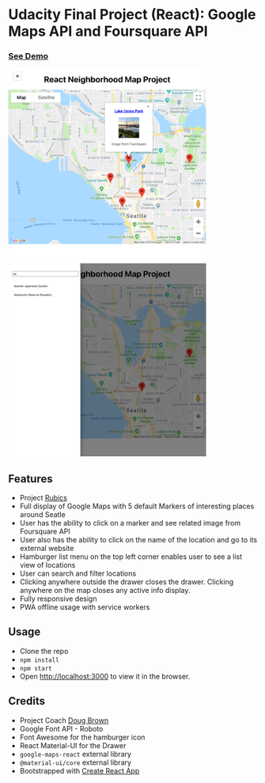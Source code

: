 # Udacity Final Project (React): Google Maps API and Foursquare API

### [See Demo](https://react-google-maps.netlify.com/)

<img src="/src/assets/screenshot.png" width="400px">
<img src="/src/assets/screenshot2.png" width="400px">

## Features
* Project [Rubics](https://review.udacity.com/#!/rubrics/1351/view)
* Full display of Google Maps with 5 default Markers of interesting places around Seatle
* User has the ability to click on a marker and see related image from Foursquare API
* User also has the ability to click on the name of the location and go to its external website
* Hamburger list menu on the top left corner enables user to see a list view of locations
* User can search and filter locations
* Clicking anywhere outside the drawer closes the drawer. Clicking anywhere on the map closes any active info display.
* Fully responsive design
* PWA offline usage with service workers

## Usage

* Clone the repo
* `npm install`
* `npm start`
* Open [http://localhost:3000](http://localhost:3000) to view it in the browser.

## Credits
* Project Coach [Doug Brown](https://github.com/thefinitemonkey/fend-maps-walkthrough)
* Google Font API - Roboto
* Font Awesome for the hamburger icon
* React Material-UI for the Drawer
* `google-maps-react` external library
* `@material-ui/core` external library
* Bootstrapped with [Create React App](https://github.com/facebook/create-react-app)
